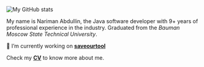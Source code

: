 ![My GitHub stats](https://github-readme-stats.vercel.app/api?username=nulls&theme=default)

My name is Nariman Abdullin, the Java software developer with 9+ years of professional experience in the industry.
Graduated from the _Bauman Moscow State Technical University_.

🔭 I’m currently working on [**saveourtool**](https://github.com/saveourtool)

Check my [**CV**](https://github.com/nulls/CV) to know more about me.
